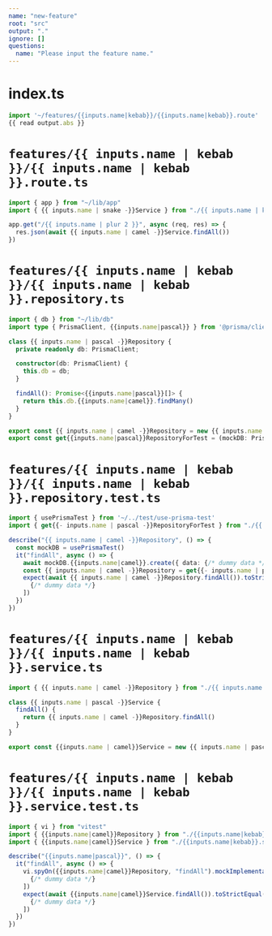 ```yaml
---
name: "new-feature"
root: "src"
output: "."
ignore: []
questions:
  name: "Please input the feature name."
---
```


# index.ts
```ts
import '~/features/{{inputs.name|kebab}}/{{inputs.name|kebab}}.route'
{{ read output.abs }}
```

# `features/{{ inputs.name | kebab }}/{{ inputs.name | kebab }}.route.ts`

```ts
import { app } from "~/lib/app"
import { {{ inputs.name | snake -}}Service } from "./{{ inputs.name | kebab }}.service"

app.get("/{{ inputs.name | plur 2 }}", async (req, res) => {
  res.json(await {{ inputs.name | camel -}}Service.findAll())
})

```

# `features/{{ inputs.name | kebab }}/{{ inputs.name | kebab }}.repository.ts`

```ts
import { db } from "~/lib/db"
import type { PrismaClient, {{inputs.name|pascal}} } from '@prisma/client'

class {{ inputs.name | pascal -}}Repository {
  private readonly db: PrismaClient;

  constructor(db: PrismaClient) {
    this.db = db;
  }

  findAll(): Promise<{{inputs.name|pascal}}[]> {
    return this.db.{{inputs.name|camel}}.findMany()
  }
}

export const {{ inputs.name | camel -}}Repository = new {{ inputs.name | pascal -}}Repository(db)
export const get{{inputs.name|pascal}}RepositoryForTest = (mockDB: PrismaClient) => new {{inputs.name|pascal}}Repository(mockDB);

```

# `features/{{ inputs.name | kebab }}/{{ inputs.name | kebab }}.repository.test.ts`

```ts
import { usePrismaTest } from '~/../test/use-prisma-test'
import { get{{- inputs.name | pascal -}}RepositoryForTest } from "./{{ inputs.name | kebab }}.repository"

describe("{{ inputs.name | camel -}}Repository", () => {
  const mockDB = usePrismaTest()
  it("findAll", async () => {
    await mockDB.{{inputs.name|camel}}.create({ data: {/* dummy data */}})
    const {{ inputs.name | camel -}}Repository = get{{- inputs.name | pascal -}}RepositoryForTest(mockDB)
    expect(await {{ inputs.name | camel -}}Repository.findAll()).toStrictEqual([
      {/* dummy data */}
    ])
  })
})

```

# `features/{{ inputs.name | kebab }}/{{ inputs.name | kebab }}.service.ts`

```ts
import { {{ inputs.name | camel -}}Repository } from "./{{ inputs.name | kebab }}.repository"

class {{ inputs.name | pascal -}}Service {
  findAll() {
    return {{ inputs.name | camel -}}Repository.findAll()
  }
}

export const {{inputs.name | camel}}Service = new {{ inputs.name | pascal}}Service()
```

# `features/{{ inputs.name | kebab }}/{{ inputs.name | kebab }}.service.test.ts`

```ts
import { vi } from "vitest"
import { {{inputs.name|camel}}Repository } from "./{{inputs.name|kebab}}.repository"
import { {{inputs.name|camel}}Service } from "./{{inputs.name|kebab}}.service"

describe("{{inputs.name|pascal}}", () => {
  it("findAll", async () => {
    vi.spyOn({{inputs.name|camel}}Repository, "findAll").mockImplementation(async () => [
      {/* dummy data */}
    ])
    expect(await {{inputs.name|camel}}Service.findAll()).toStrictEqual([
      {/* dummy data */}
    ])
  })
})
```
